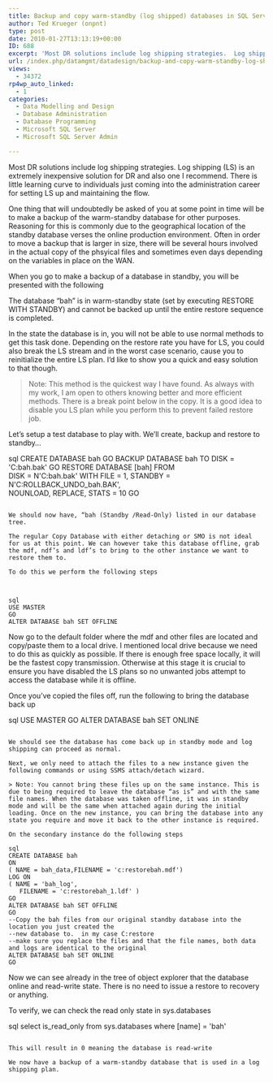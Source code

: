 ```yaml
---
title: Backup and copy warm-standby (log shipped) databases in SQL Server
author: Ted Krueger (onpnt)
type: post
date: 2010-01-27T13:13:19+00:00
ID: 688
excerpt: 'Most DR solutions include log shipping strategies.  Log shipping (LS) is an extremely inexpensive solution for DR and also one I recommend.  There is little learning curve to individuals just coming into the administration career for setting LS up and m&hellip;'
url: /index.php/datamgmt/datadesign/backup-and-copy-warm-standby-log-shipped/
views:
  - 34372
rp4wp_auto_linked:
  - 1
categories:
  - Data Modelling and Design
  - Database Administration
  - Database Programming
  - Microsoft SQL Server
  - Microsoft SQL Server Admin

---
```

Most DR solutions include log shipping strategies. Log shipping (LS) is an extremely inexpensive solution for DR and also one I recommend. There is little learning curve to individuals just coming into the administration career for setting LS up and maintaining the flow. 

One thing that will undoubtedly be asked of you at some point in time will be to make a backup of the warm-standby database for other purposes. Reasoning for this is commonly due to the geographical location of the standby database verses the online production environment. Often in order to move a backup that is larger in size, there will be several hours involved in the actual copy of the phsyical files and sometimes even days depending on the variables in place on the WAN. 

When you go to make a backup of a database in standby, you will be presented with the following
  

  
<span class="MT_red">The database “bah” is in warm-standby state (set by executing RESTORE WITH STANDBY) and cannot be backed up until the entire restore sequence is completed.</span>
  

  
In the state the database is in, you will not be able to use normal methods to get this task done. Depending on the restore rate you have for LS, you could also break the LS stream and in the worst case scenario, cause you to reinitialize the entire LS plan. I’d like to show you a quick and easy solution to that though. 

> Note: This method is the quickest way I have found. As always with my work, I am open to others knowing better and more efficient methods. There is a break point below in the copy. It is a good idea to disable you LS plan while you perform this to prevent failed restore job. 

Let’s setup a test database to play with. We’ll create, backup and restore to standby…
  


sql
CREATE DATABASE bah
GO
BACKUP DATABASE bah TO DISK = 'C:bah.bak'
GO
RESTORE DATABASE [bah] FROM  
DISK = N'C:bah.bak' 
WITH  FILE = 1,  STANDBY = N'C:ROLLBACK_UNDO_bah.BAK',  
NOUNLOAD,  REPLACE,  STATS = 10
GO
```

We should now have, “bah (Standby /Read-Only) listed in our database tree.

The regular Copy Database with either detaching or SMO is not ideal for us at this point. We can however take this database offline, grab the mdf, ndf’s and ldf’s to bring to the other instance we want to restore them to. 

To do this we perform the following steps
  


sql
USE MASTER
GO
ALTER DATABASE bah SET OFFLINE
```

Now go to the default folder where the mdf and other files are located and copy/paste them to a local drive. I mentioned local drive because we need to do this as quickly as possible. If there is enough free space locally, it will be the fastest copy transmission. Otherwise at this stage it is crucial to ensure you have disabled the LS plans so no unwanted jobs attempt to access the database while it is offline. 

Once you’ve copied the files off, run the following to bring the database back up

sql
USE MASTER
GO
ALTER DATABASE bah SET ONLINE
```

We should see the database has come back up in standby mode and log shipping can proceed as normal.

Next, we only need to attach the files to a new instance given the following commands or using SSMS attach/detach wizard. 

> Note: You cannot bring these files up on the same instance. This is due to being required to leave the database “as is” and with the same file names. When the database was taken offline, it was in standby mode and will be the same when attached again during the initial loading. Once on the new instance, you can bring the database into any state you require and move it back to the other instance is required.

On the secondary instance do the following steps

sql
CREATE DATABASE bah
ON 
( NAME = bah_data,FILENAME = 'c:restorebah.mdf')
LOG ON
( NAME = 'bah_log',
   FILENAME = 'c:restorebah_1.ldf' )
GO
ALTER DATABASE bah SET OFFLINE
GO
--Copy the bah files from our original standby database into the location you just created the 
--new database to.  in my case C:restore 
--make sure you replace the files and that the file names, both data and logs are identical to the original
ALTER DATABASE bah SET ONLINE
GO
```

Now we can see already in the tree of object explorer that the database online and read-write state. There is no need to issue a restore to recovery or anything. 

To verify, we can check the read only state in sys.databases

sql
select is_read_only from sys.databases where [name] = 'bah'
```

This will result in 0 meaning the database is read-write 

We now have a backup of a warm-standby database that is used in a log shipping plan.